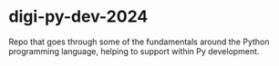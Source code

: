 # digi-py-dev-2024
Repo that goes through some of the fundamentals around the Python programming language, helping to support within Py development.
